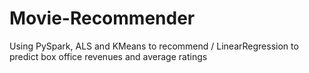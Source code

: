 # Movie-Recommender
Using PySpark, ALS and KMeans to recommend / LinearRegression to predict box office revenues and average ratings
